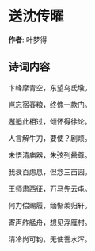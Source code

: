 # 送沈传曜

**作者**: 叶梦得

## 诗词内容

卞峰摩青空，东望乌氐墩。

岂忘宿舂粮，终愧一款门。

邂逅此相过，倾怀得徐论。

人言解牛刀，要使？剧烦。

未悟清庙器，朱弦列罍尊。

我衰百虑息，但念三亩园。

王师肃西征，万马先云屯。

何力偿赐履，缅惭羡归轩。

寄声舴艋舟，想见浮雁村。

清冷尚可钓，无使霅水浑。

